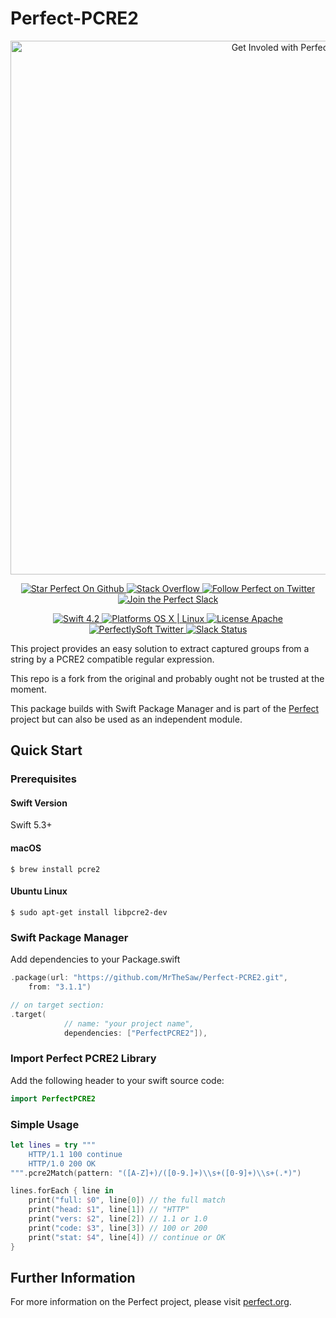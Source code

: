 # Perfect-PCRE2

<p align="center">
    <a href="http://perfect.org/get-involved.html" target="_blank">
        <img src="http://perfect.org/assets/github/perfect_github_2_0_0.jpg" alt="Get Involed with Perfect!" width="854" />
    </a>
</p>

<p align="center">
    <a href="https://github.com/PerfectlySoft/Perfect" target="_blank">
        <img src="http://www.perfect.org/github/Perfect_GH_button_1_Star.jpg" alt="Star Perfect On Github" />
    </a>  
    <a href="http://stackoverflow.com/questions/tagged/perfect" target="_blank">
        <img src="http://www.perfect.org/github/perfect_gh_button_2_SO.jpg" alt="Stack Overflow" />
    </a>  
    <a href="https://twitter.com/perfectlysoft" target="_blank">
        <img src="http://www.perfect.org/github/Perfect_GH_button_3_twit.jpg" alt="Follow Perfect on Twitter" />
    </a>  
    <a href="http://perfect.ly" target="_blank">
        <img src="http://www.perfect.org/github/Perfect_GH_button_4_slack.jpg" alt="Join the Perfect Slack" />
    </a>
</p>

<p align="center">
    <a href="https://developer.apple.com/swift/" target="_blank">
        <img src="https://img.shields.io/badge/Swift-4.2-orange.svg?style=flat" alt="Swift 4.2">
    </a>
    <a href="https://developer.apple.com/swift/" target="_blank">
        <img src="https://img.shields.io/badge/Platforms-OS%20X%20%7C%20Linux%20-lightgray.svg?style=flat" alt="Platforms OS X | Linux">
    </a>
    <a href="http://perfect.org/licensing.html" target="_blank">
        <img src="https://img.shields.io/badge/License-Apache-lightgrey.svg?style=flat" alt="License Apache">
    </a>
    <a href="http://twitter.com/PerfectlySoft" target="_blank">
        <img src="https://img.shields.io/badge/Twitter-@PerfectlySoft-blue.svg?style=flat" alt="PerfectlySoft Twitter">
    </a>
    <a href="http://perfect.ly" target="_blank">
        <img src="http://perfect.ly/badge.svg" alt="Slack Status">
    </a>
</p>



This project provides an easy solution to extract captured groups from a string by a PCRE2 compatible regular expression.

This repo is a fork from the original and probably ought not be trusted at the moment.

This package builds with Swift Package Manager and is part of the [Perfect](https://github.com/PerfectlySoft/Perfect) project but can also be used as an independent module.

## Quick Start

### Prerequisites

#### Swift Version

Swift 5.3+

#### macOS

``` 
$ brew install pcre2
```

#### Ubuntu Linux

```
$ sudo apt-get install libpcre2-dev
```

### Swift Package Manager

Add dependencies to your Package.swift

``` swift
.package(url: "https://github.com/MrTheSaw/Perfect-PCRE2.git", 
	from: "3.1.1")

// on target section:
.target(
            // name: "your project name",
            dependencies: ["PerfectPCRE2"]),
```

### Import Perfect PCRE2 Library

Add the following header to your swift source code:

``` swift
import PerfectPCRE2
```

### Simple Usage

``` swift
let lines = try """
	HTTP/1.1 100 continue
	HTTP/1.0 200 OK
""".pcre2Match(pattern: "([A-Z]+)/([0-9.]+)\\s+([0-9]+)\\s+(.*)")

lines.forEach { line in
	print("full: $0", line[0]) // the full match
	print("head: $1", line[1]) // "HTTP"
	print("vers: $2", line[2]) // 1.1 or 1.0
	print("code: $3", line[3]) // 100 or 200
	print("stat: $4", line[4]) // continue or OK
}
```

## Further Information
For more information on the Perfect project, please visit [perfect.org](http://perfect.org).
